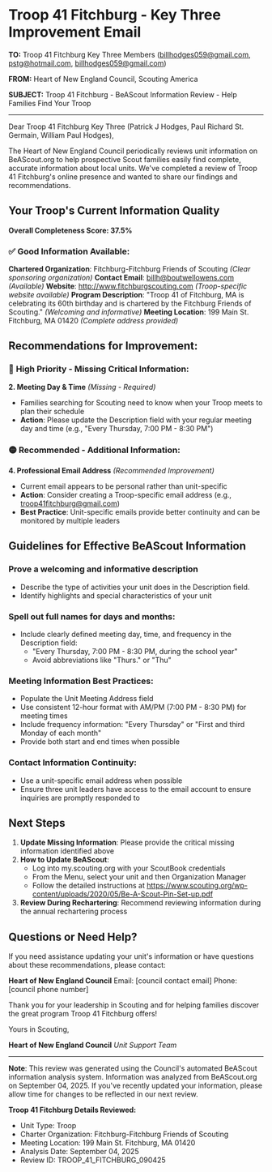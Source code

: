# Troop 41 Fitchburg - Key Three Improvement Email

**TO:** Troop 41 Fitchburg Key Three Members (billhodges059@gmail.com, pstg@hotmail.com, billhodges059@gmail.com)

**FROM:** Heart of New England Council, Scouting America

**SUBJECT:** Troop 41 Fitchburg - BeAScout Information Review - Help Families Find Your Troop

---

Dear Troop 41 Fitchburg Key Three (Patrick J Hodges, Paul Richard St. Germain, William Paul Hodges),

The Heart of New England Council periodically reviews unit information on BeAScout.org to help prospective Scout families easily find complete, accurate information about local units. We've completed a review of Troop 41 Fitchburg's online presence and wanted to share our findings and recommendations.

## Your Troop's Current Information Quality

**Overall Completeness Score: 37.5%**

### ✅ **Good Information Available:**
**Chartered Organization**: Fitchburg-Fitchburg Friends of Scouting *(Clear sponsoring organization)*
**Contact Email**: billh@boutwellowens.com *(Available)*
**Website**: http://www.fitchburgscouting.com *(Troop-specific website available)*
**Program Description**: "Troop 41 of Fitchburg, MA is celebrating its 60th birthday and is chartered by the Fitchburg Friends of Scouting." *(Welcoming and informative)*
**Meeting Location**: 199 Main St. Fitchburg, MA 01420 *(Complete address provided)*

## Recommendations for Improvement:

### 🔴 **High Priority - Missing Critical Information:**

**2. Meeting Day & Time** *(Missing - Required)*
- Families searching for Scouting need to know when your Troop meets to plan their schedule
- **Action**: Please update the Description field with your regular meeting day and time (e.g., "Every Thursday, 7:00 PM - 8:30 PM")

### 🟡 **Recommended - Additional Information:**

**4. Professional Email Address** *(Recommended Improvement)*
- Current email appears to be personal rather than unit-specific
- **Action**: Consider creating a Troop-specific email address (e.g., troop41fitchburg@gmail.com)
- **Best Practice**: Unit-specific emails provide better continuity and can be monitored by multiple leaders

## Guidelines for Effective BeAScout Information

### **Prove a welcoming and informative description**
- Describe the type of activities your unit does in the Description field.
- Identify highlights and special characteristics of your unit

### **Spell out full names for days and months:**
- Include clearly defined meeting day, time, and frequency in the Description field:
  - "Every Thursday, 7:00 PM - 8:30 PM, during the school year"
  - Avoid abbreviations like "Thurs." or "Thu"

### **Meeting Information Best Practices:**
- Populate the Unit Meeting Address field
- Use consistent 12-hour format with AM/PM (7:00 PM - 8:30 PM) for meeting times
- Include frequency information: "Every Thursday" or "First and third Monday of each month"
- Provide both start and end times when possible

### **Contact Information Continuity:**
- Use a unit-specific email address when possible
- Ensure three unit leaders have access to the email account to ensure inquiries are promptly responded to

## Next Steps

1. **Update Missing Information**: Please provide the critical missing information identified above
2. **How to Update BeAScout**: 
   - Log into my.scouting.org with your ScoutBook credentials
   - From the Menu, select your unit and then Organization Manager
   - Follow the detailed instructions at
     https://www.scouting.org/wp-content/uploads/2020/05/Be-A-Scout-Pin-Set-up.pdf
3. **Review During Rechartering**: Recommend reviewing information during the annual rechartering process

## Questions or Need Help?

If you need assistance updating your unit's information or have questions about these recommendations, please contact:

**Heart of New England Council**
Email: [council contact email]
Phone: [council phone number]

Thank you for your leadership in Scouting and for helping families discover the great program Troop 41 Fitchburg offers!

Yours in Scouting,

**Heart of New England Council**
*Unit Support Team*

---

**Note**: This review was generated using the Council's automated BeAScout information analysis system. Information was analyzed from BeAScout.org on September 04, 2025. If you've recently updated your information, please allow time for changes to be reflected in our next review.

**Troop 41 Fitchburg Details Reviewed:**
- Unit Type: Troop
- Charter Organization: Fitchburg-Fitchburg Friends of Scouting
- Meeting Location: 199 Main St. Fitchburg, MA 01420
- Analysis Date: September 04, 2025
- Review ID: TROOP_41_FITCHBURG_090425